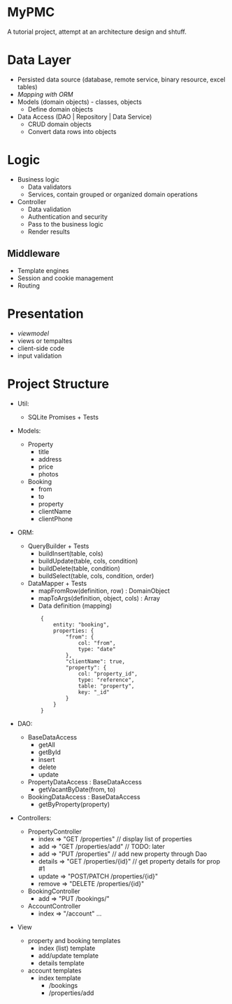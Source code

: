 # MyPMC

A tutorial project, attempt at an architecture design and shtuff.

# Data Layer #
* Persisted data source (database, remote service, binary resource, excel tables)
* *Mapping with ORM*
* Models (domain objects) - classes, objects
    * Define domain objects
* Data Access (DAO | Repository | Data Service)
    * CRUD domain objects
    * Convert data rows into objects

# Logic #
* Business logic
    * Data validators
    * Services, contain grouped or organized domain operations 
* Controller
    * Data validation
    * Authentication and security
    * Pass to the business logic
    * Render results

## Middleware ##
* Template engines
* Session and cookie management
* Routing

# Presentation #
* *viewmodel*
* views or tempaltes
* client-side code
* input validation


# Project Structure #
* Util:
    * SQLite Promises + Tests
* Models:
    * Property
        - title
        - address
        - price
        - photos
    * Booking
        - from
        - to
        - property
        - clientName
        - clientPhone
* ORM:
    - QueryBuilder + Tests
        - buildInsert(table, cols)
        - buildUpdate(table, cols, condition)
        - buildDelete(table, condition)
        - buildSelect(table, cols, condition, order)
    - DataMapper + Tests
        - mapFromRow(definition, row) : DomainObject
        - mapToArgs(definition, object, cols) : Array 
        - Data definition (mapping)
        ```
            {
                entity: "booking",
                properties: {
                    "from": {
                        col: "from",
                        type: "date"
                    },
                    "clientName": true,
                    "property": {
                        col: "property_id",
                        type: "reference",
                        table: "property",
                        key: "_id"
                    }
                }
            }
        ```

* DAO:
    * BaseDataAccess
        * getAll
        * getById
        * insert
        * delete
        * update
    * PropertyDataAccess : BaseDataAccess
        * getVacantByDate(from, to)
    * BookingDataAccess : BaseDataAccess
        * getByProperty(property)
* Controllers:
    * PropertyController
        * index => "GET /properties" // display list of properties
        * add => "GET /properties/add" // TODO: later
        * add => "PUT /properties" // add new property through Dao
        * details => "GET /properties/{id}" // get property details for prop #1
        * update => "POST/PATCH /properties/{id}"
        * remove => "DELETE /properties/{id}"
    * BookingController
        * add => "PUT /bookings/"
    * AccountController
        * index => "/account"
        ...
* View
    * property and booking templates
        * index (list) template
        * add/update template
        * details template
    * account templates
        * index template
            - /bookings
            - /properties/add